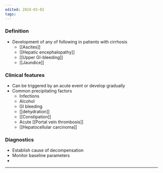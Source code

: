 ```yaml
---
edited: 2024-03-02
tags:
---
```

### Definition
- Development of any of following in patients with cirrhosis
	- [[Ascites]]
	- [[Hepatic encephalopathy]] 
	- [[Upper GI-bleeding]] 
	- [[Jaundice]] 
### Clinical features
- Can be triggered by an acute event or develop gradually 
- Common precipitating factors
	- Infections
	- Alcohol
	- GI bleeding
	- [[dehydration]]
	- [[Constipation]]
	- Acute [[Portal vein thrombosis]]
	- [[Hepatocellular carcinoma]]
### Diagnostics
- Establish cause of decompensation
- Monitor baseline parameters
- 

---
